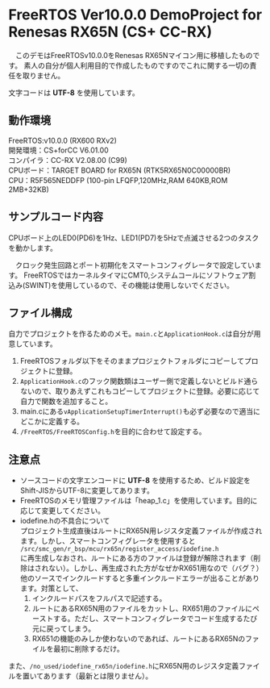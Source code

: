 # FreeRTOS Ver10.0.0 DemoProject for Renesas RX65N (CS+ CC-RX)

　このデモはFreeRTOSv10.0.0をRenesas RX65Nマイコン用に移植したものです。
素人の自分が個人利用目的で作成したものですのでこれに関する一切の責任を取りません。

文字コードは __UTF-8__ を使用しています。

## 動作環境
FreeRTOS:v10.0.0 (RX600 RXv2)  
開発環境：CS+forCC V6.01.00  
コンパイラ：CC-RX V2.08.00 (C99)  
CPUボード：TARGET BOARD for RX65N (RTK5RX65N0C00000BR)  
CPU：R5F565NEDDFP (100-pin LFQFP,120MHz,RAM 640KB,ROM 2MB+32KB)

## サンプルコード内容
CPUボード上のLED0(PD6)を1Hz、LED1(PD7)を5Hzで点滅させる2つのタスクを動かします。

　クロック発生回路とポート初期化をスマートコンフィグレータで設定しています。 
FreeRTOSではカーネルタイマにCMT0,システムコールにソフトウェア割込み(SWINT)を使用しているので、その機能は使用しないでください。

## ファイル構成
自力でプロジェクトを作るためのメモ。`main.c`と`ApplicationHook.c`は自分が用意しています。

  1. FreeRTOSフォルダ以下をそのままプロジェクトフォルダにコピーしてプロジェクトに登録。
  1. `ApplicationHook.c`のフック関数類はユーザー側で定義しないとビルド通らないので、取りあえずこれもコピーしてプロジェクトに登録。必要に応じて自力で関数を追加すること。
  1. main.cにある`vApplicationSetupTimerInterrupt()`も必ず必要なので適当にどこかに定義する。
  1. `/FreeRTOS/FreeRTOSConfig.h`を目的に合わせて設定する。

## 注意点
* ソースコードの文字エンコードに __UTF-8__ を使用するため、ビルド設定をShift-JISからUTF-8に変更してあります。
* FreeRTOSのメモリ管理ファイルは「heap_1.c」を使用しています。目的に応じて変更してください。
* iodefine.hの不具合について  
プロジェクト生成直後はルートにRX65N用レジスタ定義ファイルが作成されます。しかし、スマートコンフィグレータを使用すると 
`/src/smc_gen/r_bsp/mcu/rx65n/register_access/iodefine.h`   
に再生成しなおされ、ルートにある方のファイルは登録が解除されます（削除はされない）。しかし、再生成された方がなぜかRX651用なので（バグ？）他のソースでインクルードすると多重インクルードエラーが出ることがあります。対策として、
    1. インクルードパスをフルパスで記述する。
    1. ルートにあるRX65N用のファイルをカットし、RX651用のファイルにペーストする。ただし、スマートコンフィグレータでコード生成するたび元に戻ってしまう。
    1. RX651の機能のみしか使わないのであれば、ルートにあるRX65Nのファイルを最初に削除するだけ。

また、`/no_used/iodefine_rx65n/iodefine.h`にRX65N用のレジスタ定義ファイルを置いてあります（最新とは限りません）。
